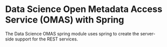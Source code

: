<!-- SPDX-License-Identifier: CC-BY-4.0 -->
<!-- Copyright Contributors to the ODPi Egeria project. -->

# Data Science Open Metadata Access Service (OMAS) with Spring

The Data Science OMAS spring module uses spring to create the server-side support for the REST services.